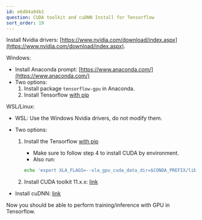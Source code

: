 ```yaml
---
id: e6d04a94b1
question: CUDA toolkit and cuDNN Install for Tensorflow
sort_order: 19
---
```


Install Nvidia drivers: [https://www.nvidia.com/download/index.aspx](https://www.nvidia.com/download/index.aspx).

Windows:

- Install Anaconda prompt: [https://www.anaconda.com/](https://www.anaconda.com/)
- Two options:
  1. Install package `tensorflow-gpu` in Anaconda.
  2. Install Tensorflow [with pip](https://www.tensorflow.org/install/pip#windows-native)

WSL/Linux:

- WSL: Use the Windows Nvidia drivers, do not modify them.
- Two options:
  1. Install the Tensorflow [with pip](https://www.tensorflow.org/install/pip#linux_1)
     - Make sure to follow step 4 to install CUDA by environment.
     - Also run:

     ```bash
     echo 'export XLA_FLAGS=--xla_gpu_cuda_data_dir=$CONDA_PREFIX/lib/' > $CONDA_PREFIX/etc/conda/activate.d/env_vars.sh
     ```
  2. Install CUDA toolkit 11.x.x: [link](https://developer.nvidia.com/cuda-toolkit-archive)
  
- Install cuDNN: [link](https://developer.nvidia.com/rdp/cudnn-download)

Now you should be able to perform training/inference with GPU in Tensorflow.

